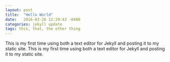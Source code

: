 ```yaml
---
layout: post
title:  "Hello World"
date:   2016-03-26 12:29:43 -0400
categories: jekyll update
tags: this, that, the other thing
---
```



This is my first time using both a text editor for Jekyll and posting it to my static site.
This is my first time using both a text editor for Jekyll and posting it to my static site.
